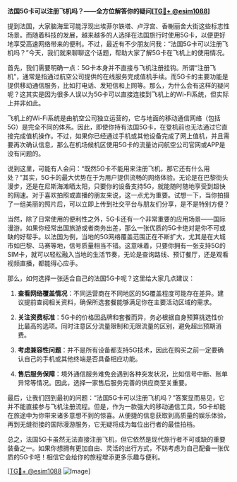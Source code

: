 **法国5G卡可以注册飞机吗？——全方位解答你的疑问[[TG💪+ @esim1088](https://t.me/s/esim1088)]**

提到法国，大家脑海里可能浮现出埃菲尔铁塔、卢浮宫、香榭丽舍大街这些标志性场景。而随着科技的发展，越来越多的人选择在法国旅行时使用5G卡，以便更好地享受高速网络带来的便利。不过，最近有不少朋友问我：“法国5G卡可以注册飞机吗？”今天，我们就来聊聊这个话题，帮助大家了解5G卡在飞机上的使用情况。

首先，我们需要明确一点：5G卡本身并不直接与飞机注册挂钩。所谓“注册飞机”，通常是指通过航空公司提供的在线服务完成值机手续。而5G卡的主要功能是提供移动通信服务，比如打电话、发短信和上网等。那么，为什么会有这样的疑问呢？这其实是因为很多人误以为5G卡可以直接连接到飞机上的Wi-Fi系统，但实际上并非如此。

飞机上的Wi-Fi系统是由航空公司独立运营的，它与地面的移动通信网络（包括5G）是完全不同的体系。因此，即使你持有法国5G卡，在登机前也无法通过它直接完成值机操作。不过，如果你已经通过手机或其他设备完成了网上值机，并且需要再次确认信息，那么在机场候机区使用5G卡的流量访问航空公司官网或APP是没有问题的。

说到这里，可能有人会问：“既然5G卡不能用来注册飞机，那它还有什么用处？”其实，5G卡的最大优势在于为用户提供流畅的网络体验。无论是在巴黎街头漫步，还是在尼斯海滩晒太阳，只要你的设备支持5G，就能随时随地享受到超快的网速。对于喜欢拍照或直播的朋友来说，这一点尤为重要。试想一下，当你拍摄了一组美丽的照片后，可以立即上传到社交平台与朋友们分享，是不是特别方便？

当然，除了日常使用的便利性之外，5G卡还有一个非常重要的应用场景——国际漫游。如果你经常出国旅游或者商务出差，那么一张优质的5G卡绝对是你不可或缺的好帮手。以法国为例，当地的5G网络覆盖范围正在不断扩大，尤其是在大城市如巴黎、马赛等地，信号质量相当不错。这意味着，只要你拥有一张支持5G的SIM卡，就可以轻松融入当地的生活节奏，无论是查询路线、预订餐厅，还是观看视频直播，都能得心应手。

那么，如何选择一张适合自己的法国5G卡呢？这里给大家几点建议：

1. **查看网络覆盖情况**：不同运营商在不同地区的5G覆盖程度可能存在差异。建议提前查阅相关资料，确保所选套餐能够满足你在主要活动区域的需求。
   
2. **关注资费标准**：5G卡的价格因品牌和套餐而异，务必根据自身预算挑选性价比最高的选项。同时注意区分流量限制和无限流量的区别，避免超出预期消费。

3. **考虑兼容性问题**：并不是所有设备都支持5G技术，因此在购买之前一定要确认自己的手机或其他终端是否具备相应功能。

4. **售后服务保障**：境外通信服务难免会遇到各种突发状况，比如信号中断、账单异常等情况。因此，选择一家售后服务完善的供应商至关重要。

最后，让我们回到最初的问题：“法国5G卡可以注册飞机吗？”答案显而易见，它并不能直接参与飞机注册流程。但是，作为一款强大的移动通信工具，5G卡却能在旅途中为你带来诸多意想不到的惊喜。从便捷的信息获取到高质量的娱乐体验，再到无缝衔接的国际漫游服务，它无疑将成为每位出行者的最佳拍档。

总之，法国5G卡虽然无法直接注册飞机，但它依然是现代旅行者不可或缺的重要装备之一。如果你想拥有更加自由、灵活的出行方式，不妨考虑为自己配备一张优质的5G卡吧！相信它会给你的旅程增添更多乐趣与便利。

[[TG💪+ @esim1088](https://t.me/s/esim1088) ![Image](https://i.postimg.cc/4NQfJmqS/Snipaste-2025-05-13-00-14-12.png)]